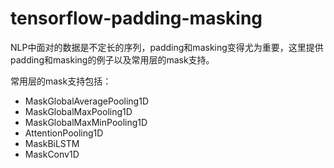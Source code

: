 # tensorflow-padding-masking

NLP中面对的数据是不定长的序列，padding和masking变得尤为重要，这里提供padding和masking的例子以及常用层的mask支持。

常用层的mask支持包括：

- MaskGlobalAveragePooling1D
- MaskGlobalMaxPooling1D
- MaskGlobalMaxMinPooling1D
- AttentionPooling1D
- MaskBiLSTM
- MaskConv1D
